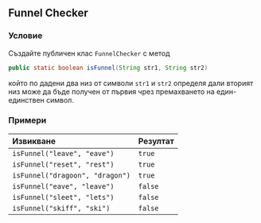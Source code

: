 ## Funnel Checker

### Условие

Създайте публичен клас `FunnelChecker` с метод

```java
public static boolean isFunnel(String str1, String str2)
```

който по дадени два низ от символи `str1` и `str2` определя дали вторият низ може да бъде получен от първия чрез премахването на един-единствен символ. 

### Примери

| Извикване                       | Резултат   |
|:------------------------------- |:---------- |
| `isFunnel("leave", "eave")`     | `true`     |
| `isFunnel("reset", "rest")`     | `true`     |
| `isFunnel("dragoon", "dragon")` | `true`     |
| `isFunnel("eave", "leave")`     | `false`    |
| `isFunnel("sleet", "lets")`     | `false`    |
| `isFunnel("skiff", "ski")`      | `false`    |

